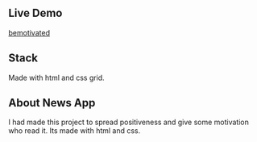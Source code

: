 ## Live Demo

[bemotivated](https://meet1103.github.io/bemotivated/)

## Stack

Made with html and css grid.

## About News App

I had made this project to spread positiveness and give some motivation who read it. Its made with html and css.

